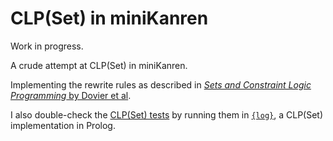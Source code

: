 CLP(Set) in miniKanren
======================

Work in progress.

A crude attempt at CLP(Set) in miniKanren.

Implementing the rewrite rules as described in [_Sets and Constraint
Logic Programming_ by Dovier et al](http://dl.acm.org/citation.cfm?id=365169).

I also double-check the [CLP(Set) tests](clpset-tests.scm) by running
them in [`{log}`](http://www.math.unipr.it/~gianfr/setlog.Home.html),
a CLP(Set) implementation in Prolog.
